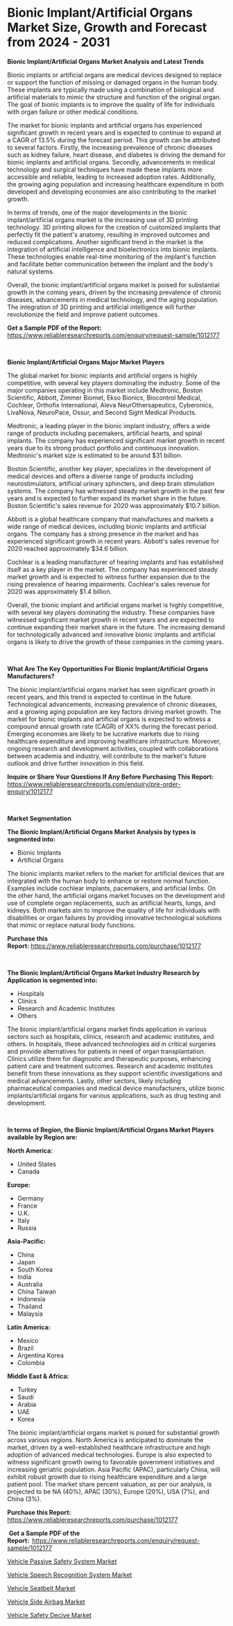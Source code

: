 <p><h1>Bionic Implant/Artificial Organs Market Size, Growth and Forecast from 2024 - 2031</h1></p><p><strong>Bionic Implant/Artificial Organs Market Analysis and Latest Trends</strong></p>
<p><p>Bionic implants or artificial organs are medical devices designed to replace or support the function of missing or damaged organs in the human body. These implants are typically made using a combination of biological and artificial materials to mimic the structure and function of the original organ. The goal of bionic implants is to improve the quality of life for individuals with organ failure or other medical conditions.</p><p>The market for bionic implants and artificial organs has experienced significant growth in recent years and is expected to continue to expand at a CAGR of 13.5% during the forecast period. This growth can be attributed to several factors. Firstly, the increasing prevalence of chronic diseases such as kidney failure, heart disease, and diabetes is driving the demand for bionic implants and artificial organs. Secondly, advancements in medical technology and surgical techniques have made these implants more accessible and reliable, leading to increased adoption rates. Additionally, the growing aging population and increasing healthcare expenditure in both developed and developing economies are also contributing to the market growth.</p><p>In terms of trends, one of the major developments in the bionic implant/artificial organs market is the increasing use of 3D printing technology. 3D printing allows for the creation of customized implants that perfectly fit the patient's anatomy, resulting in improved outcomes and reduced complications. Another significant trend in the market is the integration of artificial intelligence and bioelectronics into bionic implants. These technologies enable real-time monitoring of the implant's function and facilitate better communication between the implant and the body's natural systems.</p><p>Overall, the bionic implant/artificial organs market is poised for substantial growth in the coming years, driven by the increasing prevalence of chronic diseases, advancements in medical technology, and the aging population. The integration of 3D printing and artificial intelligence will further revolutionize the field and improve patient outcomes.</p></p>
<p><strong>Get a Sample PDF of the Report:&nbsp;</strong> <a href="https://www.reliableresearchreports.com/enquiry/request-sample/1012177">https://www.reliableresearchreports.com/enquiry/request-sample/1012177</a></p>
<p>&nbsp;</p>
<p><strong>Bionic Implant/Artificial Organs Major Market Players</strong></p>
<p><p>The global market for bionic implants and artificial organs is highly competitive, with several key players dominating the industry. Some of the major companies operating in this market include Medtronic, Boston Scientific, Abbott, Zimmer Biomet, Ekso Bionics, Biocontrol Medical, Cochlear, Orthofix International, Aleva NeurOthersapeutics, Cyberonics, LivaNova, NeuroPace, Ossur, and Second Sight Medical Products.</p><p>Medtronic, a leading player in the bionic implant industry, offers a wide range of products including pacemakers, artificial hearts, and spinal implants. The company has experienced significant market growth in recent years due to its strong product portfolio and continuous innovation. Medtronic's market size is estimated to be around $31 billion.</p><p>Boston Scientific, another key player, specializes in the development of medical devices and offers a diverse range of products including neurostimulators, artificial urinary sphincters, and deep brain stimulation systems. The company has witnessed steady market growth in the past few years and is expected to further expand its market share in the future. Boston Scientific's sales revenue for 2020 was approximately $10.7 billion.</p><p>Abbott is a global healthcare company that manufactures and markets a wide range of medical devices, including bionic implants and artificial organs. The company has a strong presence in the market and has experienced significant growth in recent years. Abbott's sales revenue for 2020 reached approximately $34.6 billion.</p><p>Cochlear is a leading manufacturer of hearing implants and has established itself as a key player in the market. The company has experienced steady market growth and is expected to witness further expansion due to the rising prevalence of hearing impairments. Cochlear's sales revenue for 2020 was approximately $1.4 billion.</p><p>Overall, the bionic implant and artificial organs market is highly competitive, with several key players dominating the industry. These companies have witnessed significant market growth in recent years and are expected to continue expanding their market share in the future. The increasing demand for technologically advanced and innovative bionic implants and artificial organs is likely to drive the growth of these companies in the coming years.</p></p>
<p>&nbsp;</p>
<p><strong>What Are The Key Opportunities For Bionic Implant/Artificial Organs Manufacturers?</strong></p>
<p><p>The bionic implant/artificial organs market has seen significant growth in recent years, and this trend is expected to continue in the future. Technological advancements, increasing prevalence of chronic diseases, and a growing aging population are key factors driving market growth. The market for bionic implants and artificial organs is expected to witness a compound annual growth rate (CAGR) of XX% during the forecast period. Emerging economies are likely to be lucrative markets due to rising healthcare expenditure and improving healthcare infrastructure. Moreover, ongoing research and development activities, coupled with collaborations between academia and industry, will contribute to the market's future outlook and drive further innovation in this field.</p></p>
<p><strong>Inquire or Share Your Questions If Any Before Purchasing This Report:</strong> <a href="https://www.reliableresearchreports.com/enquiry/pre-order-enquiry/1012177">https://www.reliableresearchreports.com/enquiry/pre-order-enquiry/1012177</a></p>
<p>&nbsp;</p>
<p><strong>Market Segmentation</strong></p>
<p><strong>The Bionic Implant/Artificial Organs Market Analysis by types is segmented into:</strong></p>
<p><ul><li>Bionic Implants</li><li>Artificial Organs</li></ul></p>
<p><p>The bionic implants market refers to the market for artificial devices that are integrated with the human body to enhance or restore normal function. Examples include cochlear implants, pacemakers, and artificial limbs. On the other hand, the artificial organs market focuses on the development and use of complete organ replacements, such as artificial hearts, lungs, and kidneys. Both markets aim to improve the quality of life for individuals with disabilities or organ failures by providing innovative technological solutions that mimic or replace natural body functions.</p></p>
<p><strong>Purchase this Report:&nbsp;</strong><a href="https://www.reliableresearchreports.com/purchase/1012177">https://www.reliableresearchreports.com/purchase/1012177</a></p>
<p>&nbsp;</p>
<p><strong>The Bionic Implant/Artificial Organs Market Industry Research by Application is segmented into:</strong></p>
<p><ul><li>Hospitals</li><li>Clinics</li><li>Research and Academic Institutes</li><li>Others</li></ul></p>
<p><p>The bionic implant/artificial organs market finds application in various sectors such as hospitals, clinics, research and academic institutes, and others. In hospitals, these advanced technologies aid in critical surgeries and provide alternatives for patients in need of organ transplantation. Clinics utilize them for diagnostic and therapeutic purposes, enhancing patient care and treatment outcomes. Research and academic institutes benefit from these innovations as they support scientific investigations and medical advancements. Lastly, other sectors, likely including pharmaceutical companies and medical device manufacturers, utilize bionic implants/artificial organs for various applications, such as drug testing and development.</p></p>
<p>&nbsp;</p>
<p><strong>In terms of Region, the Bionic Implant/Artificial Organs Market Players available by Region are:</strong></p>
<p>
    <p> <strong> North America: </strong>
        <ul>
            <li>United States</li>
            <li>Canada</li>
        </ul>
        </p> 
    <p> <strong> Europe: </strong>
        <ul>
            <li>Germany</li>
            <li>France</li>
            <li>U.K.</li>
            <li>Italy</li>
            <li>Russia</li>
        </ul>
        </p> 
    <p> <strong> Asia-Pacific: </strong>
        <ul>
            <li>China</li>
            <li>Japan</li>
            <li>South Korea</li>
            <li>India</li>
            <li>Australia</li>
            <li>China Taiwan</li>
            <li>Indonesia</li>
            <li>Thailand</li>
            <li>Malaysia</li>
        </ul>
        </p> 
    <p> <strong> Latin America: </strong>
        <ul>
            <li>Mexico</li>
            <li>Brazil</li>
            <li>Argentina Korea</li>
            <li>Colombia</li>
        </ul>
        </p> 
    <p> <strong> Middle East & Africa: </strong>
        <ul>
            <li>Turkey</li>
            <li>Saudi</li>
            <li>Arabia</li>
            <li>UAE</li>
            <li>Korea</li>
        </ul>
    </p>
    </p>
<p><p>The bionic implant/artificial organs market is poised for substantial growth across various regions. North America is anticipated to dominate the market, driven by a well-established healthcare infrastructure and high adoption of advanced medical technologies. Europe is also expected to witness significant growth owing to favorable government initiatives and increasing geriatric population. Asia Pacific (APAC), particularly China, will exhibit robust growth due to rising healthcare expenditure and a large patient pool. The market share percent valuation, as per our analysis, is projected to be NA (40%), APAC (30%), Europe (20%), USA (7%), and China (3%).</p></p>
<p><strong>Purchase this Report: </strong><a href="https://www.reliableresearchreports.com/purchase/1012177">https://www.reliableresearchreports.com/purchase/1012177</a></p>
<p>&nbsp;<strong>Get a Sample PDF of the Report:&nbsp;&nbsp;</strong><a href="https://www.reliableresearchreports.com/enquiry/request-sample/1012177">https://www.reliableresearchreports.com/enquiry/request-sample/1012177</a></p>
<p><strong></strong></p>
<p><p><a href="https://medium.com/@stephanyrau/vehicle-passive-safety-system-market-analysis-and-sze-forecasted-for-period-from-2024-to-2031-5c5ce2e4ecb3">Vehicle Passive Safety System Market</a></p><p><a href="https://medium.com/@cletaturner879789/vehicle-speech-recognition-system-nbsp-market-focuses-on-market-share-size-and-projected-forecast-94f35363f242">Vehicle Speech Recognition System Market</a></p><p><a href="https://medium.com/@stephanyrau/vehicle-seatbelt-market-insights-into-market-cagr-market-trends-and-growth-strategies-4a09c368524f">Vehicle Seatbelt Market</a></p><p><a href="https://medium.com/@stephanyrau/vehicle-side-airbag-market-insights-into-market-cagr-market-trends-and-growth-strategies-bfdc1da8f301">Vehicle Side Airbag Market</a></p><p><a href="https://medium.com/@stephanyrau/vehicle-safety-decive-market-size-cagr-trends-2024-2030-d4d2c89d6ff1">Vehicle Safety Decive Market</a></p></p>
